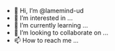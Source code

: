 - 👋 Hi, I’m @lamemind-ud
- 👀 I’m interested in ...
- 🌱 I’m currently learning ...
- 💞️ I’m looking to collaborate on ...
- 📫 How to reach me ...

<!---
lamemind-ud/lamemind-ud is a ✨ special ✨ repository because its `README.md` (this file) appears on your GitHub profile.
You can click the Preview link to take a look at your changes.
--->
